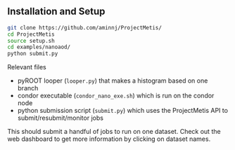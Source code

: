 ## Installation and Setup
```bash
git clone https://github.com/aminnj/ProjectMetis/
cd ProjectMetis
source setup.sh
cd examples/nanoaod/
python submit.py
```

Relevant files
- pyROOT looper (`looper.py`) that makes a histogram based on one branch
- condor executable (`condor_nano_exe.sh`) which is run on the condor node
- python submission script (`submit.py`) which uses the ProjectMetis API to submit/resubmit/monitor jobs


This should submit a handful of jobs to run on one dataset. Check out the web dashboard to get more information
by clicking on dataset names.


